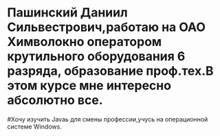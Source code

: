 # Пашинский Даниил Сильвестрович,работаю на ОАО Химволокно оператором крутильного оборудования 6 разряда, образование проф.тех.В этом курсе мне интересно абсолютно все.
#Хочу изучить Javaь для смены профессии,учусь на операционной системе  Windows.
